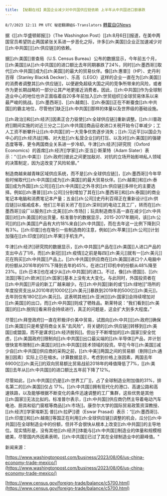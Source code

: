 ```yaml
---
title: 【秘翻在线】美国企业减少对中共国供应链依赖 上半年从中共国进口额暴跌
---
```

`8/7/2023 12:11 PM UTC 秘密翻譯組G-Translators` [轉載自GNews](https://gnews.org/articles/1532451)

据《[[zh:华盛顿邮报]]》（The Washington Post）[[zh:8月6日]]报道，在美中两国官员希望防止两国紧张关系进一步恶化之际，许多[[zh:美国]]企业正加速减少对[[zh:中共国]][[zh:供应链]]的依赖。

据[[zh:美国]]普查局（U.S. Census Bureau）公布的数据显示，今年前五个月，[[zh:美国]]从[[zh:中共国]]的进口额比去年同期暴跌了24%，同时[[zh:墨西哥]]取代[[zh:中共国]]成为[[zh:美国]]的最大的贸易伙伴。像[[zh:惠普]]（HP）、史丹利百得（Stanley Black& Decker）、乐高（LEGO）这样的企业一直在为[[zh:美国]]的消费者调整其[[zh:供应链]]，以便避免超级大国之间的竞争所带来的风险，或者作为更长期战略的一部分让其产地更接近消费者。因此，[[zh:中共国]]作为全球制造业中心的地位也许正面临着自20多年前加入[[zh:世贸组织]]全球贸易体系以来最严峻的挑战。[[zh:墨西哥]]、[[zh:越南]]、[[zh:泰国]]正在不断蚕食[[zh:中共国]]的霸主地位，尽管他们缺乏[[zh:中共国]]那样的体量以及世界级的基础设施。

[[zh:政治]]和[[zh:经济]]因素正合力驱使[[zh:全球供应链]]重新调整。[[zh:川普政府]]期间实施的对近三分之二[[zh:中共国]]商品征收进口关税开始令订单减少；工人工资不断攀升让[[zh:中共国]]的一大竞争优势逐步消失；[[zh:习近平]]以国企为中心的[[zh:经济战]]略、对大批[[zh:私营企业]]的打压、以及对[[zh:美国]]的强硬态度等等，更令两国商业关系进一步冷却。牛津[[zh:经济]]研究院（Oxford Economics）的首席[[zh:经济]]学家[[zh:亚当]]·斯莱特（Adam Slater）表示：“（[[zh:中美]]）[[zh:政府]]彼此之间更加敌对、对抗的立场开始影响私人领域的决策制定，因为这改变了风险轮廓。”

制造商越来越青睐区域供应系统，而不是[[zh:全球供应链]]，[[zh:墨西哥]]今年早些时候取代[[zh:中共国]]成为[[zh:美国]]的最大贸易伙伴。[[zh:越南]]和[[zh:泰国]]成为外国[[zh:公司]]在[[zh:中共国]]之外寻求[[zh:供应链]]多样化的主要选择。例如[[zh:惠普]][[zh:公司]]分别增加了其在[[zh:墨西哥]]和[[zh:泰国]]的商业笔记本电脑和消费笔记本产量；五金[[zh:公司]]史丹利百得正在重新设计[[zh:供应链]]以缩减成本，他们三年前关闭了在[[zh:深圳]]的电动工具工厂，转而在[[zh:墨西哥]]设厂以服务[[zh:北美]][[zh:市场]]；玩具制造商乐高一直在减少[[zh:中共国]]对[[zh:美国]]的出货量，标准普尔的数据显示，2015-2017年期间，该[[zh:公司]]的[[zh:美国]]产品有大约18%来自[[zh:中共国]]，而在去年这一比例下降到只有3%。[[zh:印度]]也在吸引一些制造商的注意，例如[[zh:苹果]][[zh:公司]]计划加强在[[zh:印度]]的[[zh:苹果]]手机生产。

牛津[[zh:经济]]研究院的数据显示，[[zh:中共国]]产品在[[zh:美国]]人进口产品的支出中占了1/6，而[[zh:新冠]][[zh:疫情]]之前是每四[[zh:美元]]就有一[[zh:美元]]花在购买[[zh:中共国]]产品上。[[zh:中共国]]供应商在[[zh:美国]]进口个人电脑中的份额从2016年的61%下降到去年的45%，在进口打印机中的份额从48%降至23%。[[zh:日本]]也在减少从[[zh:中共国]]的进口。不过，像[[zh:德国]]、[[zh:法国]]等[[zh:欧洲]][[zh:国家]]基本上没有太大变化。与此同时，外国投资者在[[zh:中共国]]开设的新工厂越来越少。在[[zh:中共国]]新的或“[[zh:绿地]]”场所的年度投资支出从2010年的1000亿[[zh:美元]]暴跌到2019年的500亿[[zh:美元]]，去年则仅有180亿[[zh:美元]]。这表明其他[[zh:亚洲]][[zh:国家]]会持续增加对[[zh:美国]]的出口，而[[zh:中共国]]则成了牺牲品。斯莱特说：“我们看到[[zh:美国]]的[[zh:脱钩]]看来将会持续进行，真正的问题是，这会扩大到多大程度。”

尽管[[zh:拜登政府]]一直在积极评价美中贸易，试图向[[zh:中共]][[zh:政府]]确保[[zh:美国]]只是希望将商业关系“去风险”，将关键的[[zh:供应链]]转移到[[zh:美国]]或盟国，而不是谋求[[zh:经济脱钩]]。但出于不断增加的[[zh:国家]]安全忧虑，[[zh:美国政府]]限制向[[zh:中共国]]出口最尖端的[[zh:半导体]]产品，并计划很快宣布限制[[zh:美国]]对[[zh:中共国]]技术领域的投资。早在今年[[zh:美国]]减少自[[zh:中共国]]供应商的采购之前，[[zh:中美]]两国之间的贸易额（剔除[[zh:通胀]]因素）实际上已在缩水。计算数据显示，考虑到价格上涨因素，两国去年6900亿[[zh:美元]]的双向贸易额比贸易战前2018年的峰值降低了7%，[[zh:美国]]去年从[[zh:中共国]]的进口额比五年前下降了12%。

尽管如此，[[zh:中共国]]仍是[[zh:世界工厂]]，占了全球制造业附加值的31%，排名第二的[[zh:美国]]仅占 17%。[[zh:中共国]]拥有现代化的港口、高速公路和高速铁路，以及能够根据不断变化的条件迅速调整的工厂集群，这些优势是其他[[zh:国家]]无法比拟的。标准普尔表示，[[zh:中共国]]供应商仍然主导着电动汽车电池、厨具和铝门窗框等商品[[zh:市场]]。康奈尔大学的国际贸易政策资深教授、[[zh:经济]]学家埃斯瓦·普[[zh:拉萨]]德（Eswar Prasad）表示：“[[zh:墨西哥]]、[[zh:印度]]和[[zh:越南]]等国正在利用[[zh:全球供应链]]调整的机会，瓜分[[zh:中共国]]在全球制造业中的份额，但并不会很快从根本上改变[[zh:中共国]]的主导地位。现实情形是，没有其他[[zh:经济]]体能与[[zh:中共国]]制造业的体量和规模相媲美，尽管国内外因素表明，[[zh:中共国]]已过了其在全球制造业中的巅峰值。"

新闻来源：

[https://www.washingtonpost.com/business/2023/08/06/us-china-economy-trade-mexico/](https://www.washingtonpost.com/business/2023/08/06/us-china-economy-trade-mexico/)

[https://www.census.gov/foreign-trade/balance/c5700.html](https://www.census.gov/foreign-trade/balance/c5700.html)
